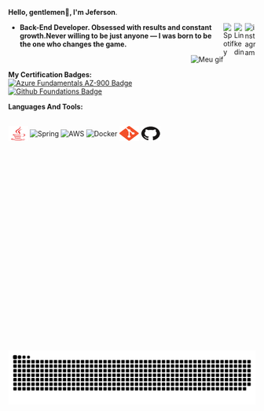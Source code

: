 **Hello, gentlemen👋, I'm Jeferson**.

<a href="https://www.instagram.com/not_jef?igsh=bnhiaWhrc2QweDB3">
  <img align="right" alt="instagram" width="22px"  src="https://github.com/user-attachments/assets/046961b1-e847-43bd-8eb5-2214dc8a7f56" />
</a>
<a href="http://www.linkedin.com/in/jeferson-rodrigo/">
  <img align="right" alt="Linkedin" width="22px" src="https://cdn.jsdelivr.net/gh/devicons/devicon/icons/linkedin/linkedin-original.svg" />
</a>
<a href="https://open.spotify.com/user/capit%C3%A3oz%C3%A9ruela?si=KYMNfmRhQEeLvEoEnPC-iw">
  <img align="right" alt="Spotify" width="22px" src="https://upload.wikimedia.org/wikipedia/commons/8/84/Spotify_icon.svg" />
</a>

</a>

- **Back-End Developer. Obsessed with results and constant growth.Never willing to be just anyone — I was born to be the one who changes the game.**
<img align="right" alt="Meu gif" height="600px" src="https://imgur.com/66oMD7P.gif" />





<br />

**My Certification Badges:**
</br>
<a href="https://learn.microsoft.com/api/credentials/share/en-us/jose-malty/21472A3EFC39BB83?sharingId=8C08AAFDB438F348">
  <img alt="Azure Fundamentals AZ-900 Badge" width="160px" src="https://learn.microsoft.com/media/learn/certification/badges/microsoft-certified-fundamentals-badge.svg"/>
</a>
<a href="https://www.credly.com/badges/894173bc-5984-467c-9845-b5846a0a20a9/public_url">
  <img alt="Github Foundations Badge" width="160px" src="https://images.credly.com/size/340x340/images/024d0122-724d-4c5a-bd83-cfe3c4b7a073/image.png"/>
</a>

**Languages And Tools:**

<div style="display: inline-block"><br>
  <img align="center" alt="Java" height="30" width="40" src="https://raw.githubusercontent.com/devicons/devicon/master/icons/java/java-plain.svg">
  <img align="center" alt="Spring" height="30" width="40" src="https://cdn.jsdelivr.net/gh/devicons/devicon/icons/spring/spring-original.svg">
  <img align="center" alt="AWS" height="30" width="40" src="https://cdn.jsdelivr.net/gh/devicons/devicon/icons/amazonwebservices/amazonwebservices-original-wordmark.svg">
  <img align="center" alt="Docker" height="30" width="40" src="https://cdn.jsdelivr.net/gh/devicons/devicon/icons/docker/docker-original.svg">
  <img align="center" alt="Git" height="30" width="40" src="https://raw.githubusercontent.com/devicons/devicon/master/icons/git/git-original.svg">
  <img align="center" alt="GitHub" height="30" width="40" src="https://raw.githubusercontent.com/devicons/devicon/master/icons/github/github-original.svg">
</div>



<div align="center">
  
<picture>
  <source media="(prefers-color-scheme: dark)" srcset="https://raw.githubusercontent.com/zec4o/zec4o/output/github-contribution-grid-snake-dark.svg">
  <source media="(prefers-color-scheme: light)" srcset="https://raw.githubusercontent.com/zec4o/zec4o/output/github-contribution-grid-snake.svg">
  <img alt="github contribution grid snake animation" src="https://raw.githubusercontent.com/zec4o/zec4o/output/github-contribution-grid-snake.svg">
</picture>
  
</div>


